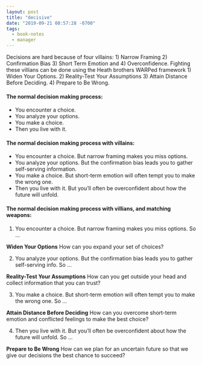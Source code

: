 ```yaml
---
layout: post
title: "decisive"
date: "2019-09-21 08:57:28 -0700"
tags:
  - book-notes
  - manager
---
```


Decisions are hard because of four villains: 1) Narrow Framing 2) Confirmation Bias 3) Short Term Emotion and 4) Overconfidence. Fighting these villians can be done using the Heath brothers WARPed framework 1) Widen Your Options. 2) Reality-Test Your Assumptions 3) Attain Distance Before Deciding. 4) Prepare to Be Wrong.


#### The normal decision making process:

* You encounter a choice.
* You analyze your options.
* You make a choice.
* Then you live with it.


#### The normal decision making process with villains:

* You encounter a choice. But narrow framing makes you miss options.
* You analyze your options. But the confirmation bias leads you to gather self-serving information.
* You make a choice. But short-term emotion will often tempt you to make the wrong one.
* Then you live with it. But you’ll often be overconfident about how the future will unfold.

#### The normal decision making process with villians, and matching weapons:

1. You encounter a choice. But narrow framing makes you miss options. So …

**Widen Your Options** How can you expand your set of choices?

2. You analyze your options. But the confirmation bias leads you to gather self-serving info. So …

**Reality-Test Your Assumptions** How can you get outside your head and collect information that you can trust?

3. You make a choice. But short-term emotion will often tempt you to make the wrong one. So …

**Attain Distance Before Deciding**  How can you overcome short-term emotion and conflicted feelings to make the best choice?

4. Then you live with it. But you’ll often be overconfident about how the future will unfold. So …

**Prepare to Be Wrong** How can we plan for an uncertain future so that we give our decisions the best chance to succeed?

